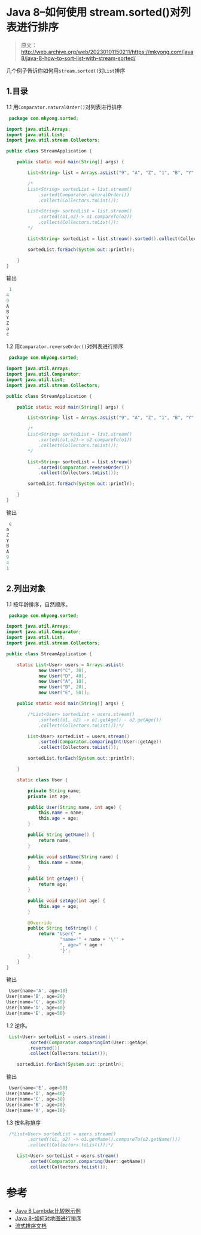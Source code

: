 # Java 8–如何使用 stream.sorted()对列表进行排序

> 原文：<http://web.archive.org/web/20230101150211/https://mkyong.com/java8/java-8-how-to-sort-list-with-stream-sorted/>

几个例子告诉你如何用`stream.sorted()`对`List`排序

## 1.目录

1.1 用`Comparator.naturalOrder()`对列表进行排序

```java
 package com.mkyong.sorted;

import java.util.Arrays;
import java.util.List;
import java.util.stream.Collectors;

public class StreamApplication {

    public static void main(String[] args) {

        List<String> list = Arrays.asList("9", "A", "Z", "1", "B", "Y", "4", "a", "c");

        /* 
		List<String> sortedList = list.stream()
			.sorted(Comparator.naturalOrder())
			.collect(Collectors.toList());

        List<String> sortedList = list.stream()
			.sorted((o1,o2)-> o1.compareTo(o2))
			.collect(Collectors.toList());
		*/

		List<String> sortedList = list.stream().sorted().collect(Collectors.toList());

        sortedList.forEach(System.out::println);

    }
} 
```

输出

```java
 1
4
9
A
B
Y
Z
a
c 
```

1.2 用`Comparator.reverseOrder()`对列表进行排序

```java
 package com.mkyong.sorted;

import java.util.Arrays;
import java.util.Comparator;
import java.util.List;
import java.util.stream.Collectors;

public class StreamApplication {

    public static void main(String[] args) {

        List<String> list = Arrays.asList("9", "A", "Z", "1", "B", "Y", "4", "a", "c");

        /*
		List<String> sortedList = list.stream()
			.sorted((o1,o2)-> o2.compareTo(o1))
			.collect(Collectors.toList());
		*/

        List<String> sortedList = list.stream()
			.sorted(Comparator.reverseOrder())
			.collect(Collectors.toList());

        sortedList.forEach(System.out::println);

    }
} 
```

输出

```java
 c
a
Z
Y
B
A
9
4
1 
```

## 2.列出对象

1.1 按年龄排序，自然顺序。

```java
 package com.mkyong.sorted;

import java.util.Arrays;
import java.util.Comparator;
import java.util.List;
import java.util.stream.Collectors;

public class StreamApplication {

    static List<User> users = Arrays.asList(
            new User("C", 30),
            new User("D", 40),
            new User("A", 10),
            new User("B", 20),
            new User("E", 50));

    public static void main(String[] args) {

        /*List<User> sortedList = users.stream()
			.sorted((o1, o2) -> o1.getAge() - o2.getAge())
			.collect(Collectors.toList());*/

        List<User> sortedList = users.stream()
			.sorted(Comparator.comparingInt(User::getAge))
			.collect(Collectors.toList());

        sortedList.forEach(System.out::println);

    }

    static class User {

        private String name;
        private int age;

        public User(String name, int age) {
            this.name = name;
            this.age = age;
        }

        public String getName() {
            return name;
        }

        public void setName(String name) {
            this.name = name;
        }

        public int getAge() {
            return age;
        }

        public void setAge(int age) {
            this.age = age;
        }

        @Override
        public String toString() {
            return "User{" +
                    "name='" + name + '\'' +
                    ", age=" + age +
                    '}';
        }
    }
} 
```

输出

```java
 User{name='A', age=10}
User{name='B', age=20}
User{name='C', age=30}
User{name='D', age=40}
User{name='E', age=50} 
```

1.2 逆序。

```java
 List<User> sortedList = users.stream()
		.sorted(Comparator.comparingInt(User::getAge)
		.reversed())
		.collect(Collectors.toList());

    sortedList.forEach(System.out::println); 
```

输出

```java
 User{name='E', age=50}
User{name='D', age=40}
User{name='C', age=30}
User{name='B', age=20}
User{name='A', age=10} 
```

1.3 按名称排序

```java
 /*List<User> sortedList = users.stream()
		.sorted((o1, o2) -> o1.getName().compareTo(o2.getName()))
		.collect(Collectors.toList());*/

	List<User> sortedList = users.stream()
		.sorted(Comparator.comparing(User::getName))
		.collect(Collectors.toList()); 
```

# 参考

*   [Java 8 Lambda:比较器示例](http://web.archive.org/web/20220627140650/https://www.mkyong.com/java8/java-8-lambda-comparator-example/)
*   [Java 8–如何对地图进行排序](http://web.archive.org/web/20220627140650/https://www.mkyong.com/java8/java-8-how-to-sort-a-map/)
*   [流式排序文档](http://web.archive.org/web/20220627140650/https://docs.oracle.com/javase/8/docs/api/java/util/stream/Stream.html#sorted-java.util.Comparator-)

<input type="hidden" id="mkyong-current-postId" value="14954">